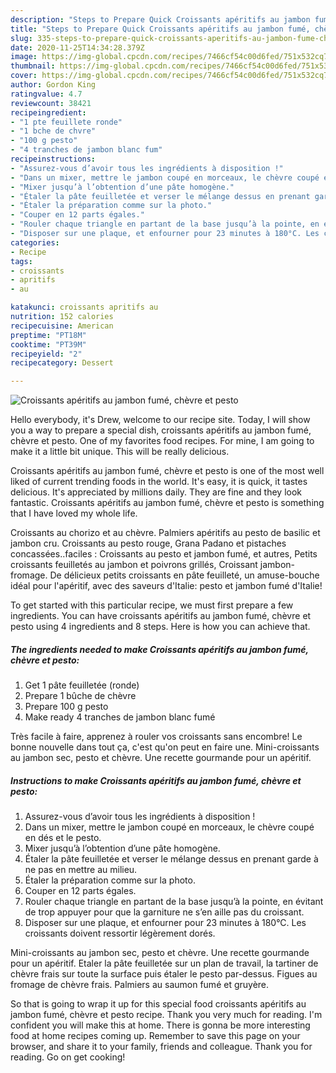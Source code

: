 ```yaml
---
description: "Steps to Prepare Quick Croissants apéritifs au jambon fumé, chèvre et pesto"
title: "Steps to Prepare Quick Croissants apéritifs au jambon fumé, chèvre et pesto"
slug: 335-steps-to-prepare-quick-croissants-aperitifs-au-jambon-fume-chevre-et-pesto
date: 2020-11-25T14:34:28.379Z
image: https://img-global.cpcdn.com/recipes/7466cf54c00d6fed/751x532cq70/croissants-aperitifs-au-jambon-fume-chevre-et-pesto-photo-principale-de-la-recette.jpg
thumbnail: https://img-global.cpcdn.com/recipes/7466cf54c00d6fed/751x532cq70/croissants-aperitifs-au-jambon-fume-chevre-et-pesto-photo-principale-de-la-recette.jpg
cover: https://img-global.cpcdn.com/recipes/7466cf54c00d6fed/751x532cq70/croissants-aperitifs-au-jambon-fume-chevre-et-pesto-photo-principale-de-la-recette.jpg
author: Gordon King
ratingvalue: 4.7
reviewcount: 38421
recipeingredient:
- "1 pte feuillete ronde"
- "1 bche de chvre"
- "100 g pesto"
- "4 tranches de jambon blanc fum"
recipeinstructions:
- "Assurez-vous d’avoir tous les ingrédients à disposition !"
- "Dans un mixer, mettre le jambon coupé en morceaux, le chèvre coupé en dés et le pesto."
- "Mixer jusqu’à l’obtention d’une pâte homogène."
- "Étaler la pâte feuilletée et verser le mélange dessus en prenant garde à ne pas en mettre au milieu."
- "Étaler la préparation comme sur la photo."
- "Couper en 12 parts égales."
- "Rouler chaque triangle en partant de la base jusqu’à la pointe, en évitant de trop appuyer pour que la garniture ne s’en aille pas du croissant."
- "Disposer sur une plaque, et enfourner pour 23 minutes à 180°C. Les croissants doivent ressortir légèrement dorés."
categories:
- Recipe
tags:
- croissants
- apritifs
- au

katakunci: croissants apritifs au 
nutrition: 152 calories
recipecuisine: American
preptime: "PT18M"
cooktime: "PT39M"
recipeyield: "2"
recipecategory: Dessert

---
```



![Croissants apéritifs au jambon fumé, chèvre et pesto](https://img-global.cpcdn.com/recipes/7466cf54c00d6fed/751x532cq70/croissants-aperitifs-au-jambon-fume-chevre-et-pesto-photo-principale-de-la-recette.jpg)

Hello everybody, it's Drew, welcome to our recipe site. Today, I will show you a way to prepare a special dish, croissants apéritifs au jambon fumé, chèvre et pesto. One of my favorites food recipes. For mine, I am going to make it a little bit unique. This will be really delicious.

Croissants apéritifs au jambon fumé, chèvre et pesto is one of the most well liked of current trending foods in the world. It's easy, it is quick, it tastes delicious. It's appreciated by millions daily. They are fine and they look fantastic. Croissants apéritifs au jambon fumé, chèvre et pesto is something that I have loved my whole life.

Croissants au chorizo et au chèvre. Palmiers apéritifs au pesto de basilic et jambon cru. Croissants au pesto rouge, Grana Padano et pistaches concassées..faciles : Croissants au pesto et jambon fumé, et autres, Petits croissants feuilletés au jambon et poivrons grillés, Croissant jambon- fromage. De délicieux petits croissants en pâte feuilleté, un amuse-bouche idéal pour l&#39;apéritif, avec des saveurs d&#39;Italie: pesto et jambon fumé d&#39;Italie!


To get started with this particular recipe, we must first prepare a few ingredients. You can have croissants apéritifs au jambon fumé, chèvre et pesto using 4 ingredients and 8 steps. Here is how you can achieve that.

<!--inarticleads1-->

##### The ingredients needed to make Croissants apéritifs au jambon fumé, chèvre et pesto:

1. Get 1 pâte feuilletée (ronde)
1. Prepare 1 bûche de chèvre
1. Prepare 100 g pesto
1. Make ready 4 tranches de jambon blanc fumé


Très facile à faire, apprenez à rouler vos croissants sans encombre! Le bonne nouvelle dans tout ça, c&#39;est qu&#39;on peut en faire une. Mini-croissants au jambon sec, pesto et chèvre. Une recette gourmande pour un apéritif. 

<!--inarticleads2-->

##### Instructions to make Croissants apéritifs au jambon fumé, chèvre et pesto:

1. Assurez-vous d’avoir tous les ingrédients à disposition !
1. Dans un mixer, mettre le jambon coupé en morceaux, le chèvre coupé en dés et le pesto.
1. Mixer jusqu’à l’obtention d’une pâte homogène.
1. Étaler la pâte feuilletée et verser le mélange dessus en prenant garde à ne pas en mettre au milieu.
1. Étaler la préparation comme sur la photo.
1. Couper en 12 parts égales.
1. Rouler chaque triangle en partant de la base jusqu’à la pointe, en évitant de trop appuyer pour que la garniture ne s’en aille pas du croissant.
1. Disposer sur une plaque, et enfourner pour 23 minutes à 180°C. Les croissants doivent ressortir légèrement dorés.


Mini-croissants au jambon sec, pesto et chèvre. Une recette gourmande pour un apéritif. Etaler la pâte feuilletée sur un plan de travail, la tartiner de chèvre frais sur toute la surface puis étaler le pesto par-dessus. Figues au fromage de chèvre frais. Palmiers au saumon fumé et gruyère. 

So that is going to wrap it up for this special food croissants apéritifs au jambon fumé, chèvre et pesto recipe. Thank you very much for reading. I'm confident you will make this at home. There is gonna be more interesting food at home recipes coming up. Remember to save this page on your browser, and share it to your family, friends and colleague. Thank you for reading. Go on get cooking!
